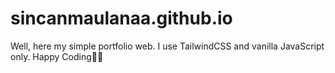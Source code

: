 # sincanmaulanaa.github.io
Well, here my simple portfolio web. I use TailwindCSS and vanilla JavaScript only.
Happy Coding🙌😊
